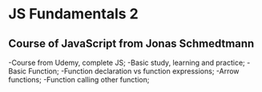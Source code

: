 # JS Fundamentals 2

## Course of JavaScript from Jonas Schmedtmann

-Course from Udemy, complete JS;
-Basic study, learning and practice;
-Basic Function;
-Function declaration vs function expressions;
-Arrow functions;
-Function calling other function;
